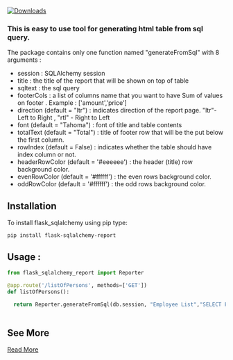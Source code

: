 [![Downloads](https://static.pepy.tech/personalized-badge/flask-sqlalchemy-report?period=total&units=international_system&left_color=black&right_color=green&left_text=Downloads)](https://pepy.tech/project/flask-sqlalchemy-report)

### This is easy to use tool for generating html table from sql query.

The package contains only one function named "generateFromSql" with 8 arguments :

* session : SQLAlchemy session
* title : the title of the report that will be shown on top of table
* sqltext : the sql query
* footerCols : a list of columns name that you want to have Sum of values on footer . Example : ['amount','price']
* direction (default = "ltr") : indicates direction of the report page.  "ltr"- Left to Right , "rtl" -  Right to Left
* font (default = "Tahoma") : font of title and table contents
* totalText (default = "Total") : title of footer row that will be the put below the first column.
* rowIndex (default = False) : indicates whether the table should have index column or not.
* headerRowColor (default = '#eeeeee') :  the header (title) row background color.
* evenRowColor (default = '#ffffff') :  the even rows background color.
* oddRowColor (default = '#ffffff') :  the odd rows background color.




## Installation
To install flask_sqlalchemy using pip type:

```shell
pip install flask-sqlalchemy-report
```

## Usage :


```python
from flask_sqlalchemy_report import Reporter 

@app.route('/listOfPersons', methods=['GET'])
def listOfPersons():
  
  return Reporter.generateFromSql(db.session, "Employee List","SELECT FirstName as 'First Name', LastName as 'Last Name', phone as 'Phone Number', salary as 'Salary' FROM persons", ['Salary'], "rtl", "Arial", "Total Salary", True,'#ffeeee','#ffeeff','#ffffff')
   
 ```

## See More 
[Read More ](https://m-shaeri.ir/blog/generate-html-table-from-sql-query-in-flask/)
